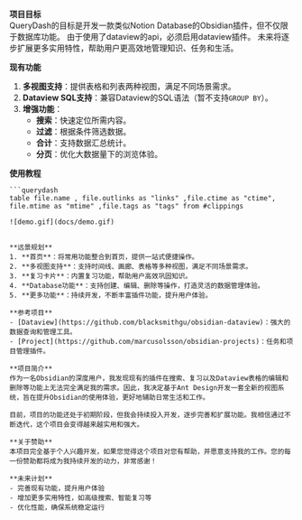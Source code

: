 


**项目目标**  
QueryDash的目标是开发一款类似Notion Database的Obsidian插件，但不仅限于数据库功能。
由于使用了dataview的api，必须启用dataview插件。
未来将逐步扩展更多实用特性，帮助用户更高效地管理知识、任务和生活。

**现有功能**
1. **多视图支持**：提供表格和列表两种视图，满足不同场景需求。
2. **Dataview SQL支持**：兼容Dataview的SQL语法（暂不支持`GROUP BY`）。
3. **增强功能**：
	- **搜索**：快速定位所需内容。
	- **过滤**：根据条件筛选数据。
	- **合计**：支持数据汇总统计。
	- **分页**：优化大数据量下的浏览体验。

**使用教程**

```
```querydash
table file.name , file.outlinks as "links" ,file.ctime as "ctime",
file.mtime as "mtime" ,file.tags as "tags" from #clippings
```
```
![demo.gif](docs/demo.gif)


**远景规划**
1. **首页**：将常用功能整合到首页，提供一站式便捷操作。
2. **多视图支持**：支持时间线、画廊、表格等多种视图，满足不同场景需求。
3. **复习卡片**：内置复习功能，帮助用户高效巩固知识。
4. **Database功能**：支持创建、编辑、删除等操作，打造灵活的数据管理体验。
5. **更多功能**：持续开发，不断丰富插件功能，提升用户体验。

**参考项目**
- [Dataview](https://github.com/blacksmithgu/obsidian-dataview)：强大的数据查询和管理工具。
- [Project](https://github.com/marcusolsson/obsidian-projects)：任务和项目管理插件。

**项目简介**  
作为一名Obsidian的深度用户，我发现现有的插件在搜索、复习以及Dataview表格的编辑和删除等功能上无法完全满足我的需求。因此，我决定基于Ant Design开发一套全新的视图系统，旨在提升Obsidian的使用体验，更好地辅助日常生活和工作。

目前，项目的功能还处于初期阶段，但我会持续投入开发，逐步完善和扩展功能。我相信通过不断迭代，这个项目会变得越来越实用和强大。

**关于赞助**  
本项目完全基于个人兴趣开发，如果您觉得这个项目对您有帮助，并愿意支持我的工作。您的每一份赞助都将成为我持续开发的动力，非常感谢！

**未来计划**
- 完善现有功能，提升用户体验
- 增加更多实用特性，如高级搜索、智能复习等
- 优化性能，确保系统稳定运行
